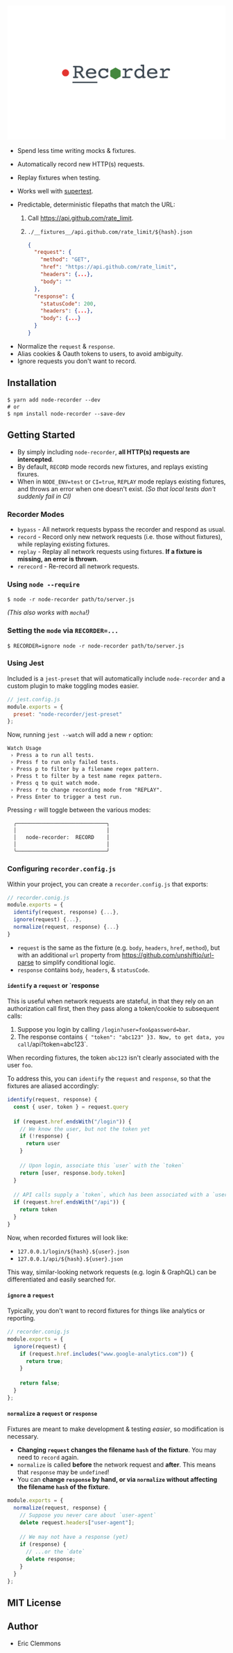 ![node-recorder logo](./logo.gif)

- Spend less time writing mocks & fixtures.
- Automatically record new HTTP(s) requests.
- Replay fixtures when testing.
- Works well with [supertest](https://github.com/visionmedia/supertest).
- Predictable, deterministic filepaths that match the URL:

  1. Call https://api.github.com/rate_limit.
  1. `./__fixtures__/api.github.com/rate_limit/${hash}.json`

     ```json
     {
       "request": {
         "method": "GET",
         "href": "https://api.github.com/rate_limit",
         "headers": {...},
         "body": ""
       },
       "response": {
         "statusCode": 200,
         "headers": {...},
         "body": {...}
       }
     }
     ```

* Normalize the `request` & `response`.
* Alias cookies & Oauth tokens to users, to avoid ambiguity.
* Ignore requests you don't want to record.

## Installation

```shell
$ yarn add node-recorder --dev
# or
$ npm install node-recorder --save-dev
```

## Getting Started

- By simply including `node-recorder`, **all HTTP(s) requests are intercepted**.
- By default, `RECORD` mode records new fixtures, and replays existing fixures.
- When in `NODE_ENV=test` or `CI=true`, `REPLAY` mode replays existing fixtures, and throws an error when one doesn't exist.
  _(So that local tests don't suddenly fail in CI)_

### Recorder Modes

- `bypass` - All network requests bypass the recorder and respond as usual.
- `record` - Record only new network requests (i.e. those without fixtures), while replaying existing fixtures.
- `replay` - Replay all network requests using fixtures. **If a fixture is missing, an error is thrown**.
- `rerecord` - Re-record all network requests.

### Using `node --require`

```shell
$ node -r node-recorder path/to/server.js
```

_(This also works with `mocha`!)_

### Setting the `mode` via `RECORDER=...`

```shell
$ RECORDER=ignore node -r node-recorder path/to/server.js
```

### Using Jest

Included is a `jest-preset` that will automatically include `node-recorder` and a custom plugin to make toggling modes easier.

```js
// jest.config.js
module.exports = {
  preset: "node-recorder/jest-preset"
};
```

Now, running `jest --watch` will add a new `r` option:

```
Watch Usage
 › Press a to run all tests.
 › Press f to run only failed tests.
 › Press p to filter by a filename regex pattern.
 › Press t to filter by a test name regex pattern.
 › Press q to quit watch mode.
 › Press r to change recording mode from "REPLAY".
 › Press Enter to trigger a test run.
```

Pressing `r` will toggle between the various modes:

```
  ╭─────────────────────────────╮
  │                             │
  │   node-recorder:  RECORD    │
  │                             │
  ╰─────────────────────────────╯
```

### Configuring `recorder.config.js`

Within your project, you can create a `recorder.config.js` that exports:

```js
// recorder.conig.js
module.exports = {
  identify(request, response) {...},
  ignore(request) {...},
  normalize(request, response) {...}
}
```

- `request` is the same as the fixture (e.g. `body`, `headers`, `href`, `method`), but
  with an additional `url` property from https://github.com/unshiftio/url-parse to simplify conditional logic.
- `response` contains `body`, `headers`, & `statusCode`.

#### `identify` a `request` or `response

This is useful when network requests are stateful, in that they rely on an authorization call first, then they pass along a token/cookie to subsequent calls:

1. Suppose you login by calling `/login?user=foo&password=bar`.
2. The response contains `{ "token": "abc123" }3. Now, to get data, you call`/api?token=abc123`.

When recording fixtures, the token `abc123` isn't clearly associated with the user `foo`.

To address this, you can `identify` the `request` and `response`, so that the fixtures are aliased accordingly:

```js
identify(request, response) {
  const { user, token } = request.query

  if (request.href.endsWith("/login")) {
    // We know the user, but not the token yet
    if (!response) {
      return user
    }

    // Upon login, associate this `user` with the `token`
    return [user, response.body.token]
  }

  // API calls supply a `token`, which has been associated with a `user`
  if (request.href.endsWith("/api")) {
    return token
  }
}
```

Now, when recorded fixtures will look like:

- `127.0.0.1/login/${hash}.${user}.json`
- `127.0.0.1/api/${hash}.${user}.json`

This way, similar-looking network requests (e.g. login & GraphQL) can be differentiated and easily searched for.

#### `ignore` a `request`

Typically, you don't want to record fixtures for things like analytics or reporting.

```js
// recorder.conig.js
module.exports = {
  ignore(request) {
    if (request.href.includes("www.google-analytics.com")) {
      return true;
    }

    return false;
  }
};
```

#### `normalize` a `request` or `response`

Fixtures are meant to make development & testing _easier_, so modification is necessary.

- **Changing `request` changes the filename `hash` of the fixture**. You may need to `record` again.
- `normalize` is called **before** the network request and **after**. This means that `response` may be `undefined`!
- You can **change `response` by hand, or via `normalize` without affecting the filename `hash` of the fixture**.

```js
module.exports = {
  normalize(request, response) {
    // Suppose you never care about `user-agent`
    delete request.headers["user-agent"];

    // We may not have a response (yet)
    if (response) {
      // ...or the `date`
      delete response;
    }
  }
};
```

## MIT License

## Author

- Eric Clemmons
